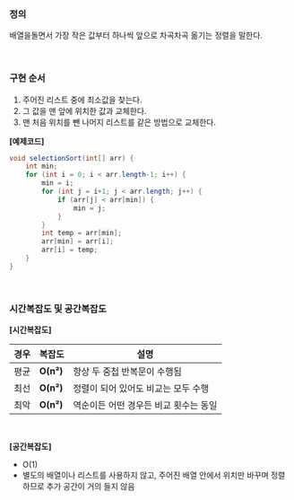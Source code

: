### 정의
배열을돌면서 가장 작은 값부터 하나씩 앞으로 차곡차곡 옮기는 정렬을 말한다.

<br>

### 구현 순서
1. 주어진 리스트 중에 최소값을 찾는다.
2. 그 값을 맨 앞에 위치한 값과 교체한다.
3. 맨 처음 위치를 뺀 나머지 리스트를 같은 방법으로 교체한다.

**[예제코드]**
```java
void selectionSort(int[] arr) {
	int min;
	for (int i = 0; i < arr.length-1; i++) {
		min = i;
		for (int j = i+1; j < arr.length; j++) {
			if (arr[j] < arr[min]) {
				min = j;
			}
		}
		int temp = arr[min];
		arr[min] = arr[i];
		arr[i] = temp;
	}
}
```

<br>

### 시간복잡도 및 공간복잡도

**[시간복잡도]**

| 경우 | 복잡도       | 설명                    |
| -- | --------- | --------------------- |
| 평균 | **O(n²)** | 항상 두 중첩 반복문이 수행됨      |
| 최선 | **O(n²)** | 정렬이 되어 있어도 비교는 모두 수행  |
| 최악 | **O(n²)** | 역순이든 어떤 경우든 비교 횟수는 동일 |

<br>

**[공간복잡도]**
- O(1)
- 별도의 배열이나 리스트를 사용하지 않고, 주어진 배열 안에서 위치만 바꾸며 정렬하므로 추가 공간이 거의 들지 않음

